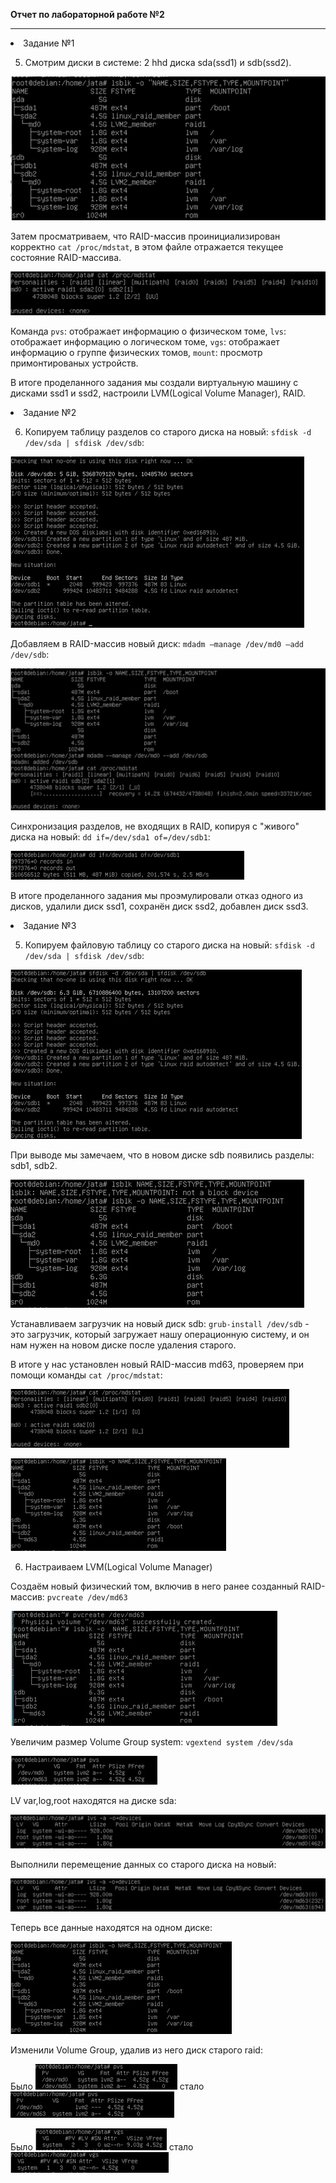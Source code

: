 **Отчет по лабораторной работе №2**
***
<li>Задание №1</li>

5) Смотрим диски в системе: 2 hhd диска sda(ssd1) и sdb(ssd2).

![disks](https://github.com/Kc0va/suzenOS/blob/master/laba%202/images/%D0%BF%D1%83%D0%BD%D0%BA%D1%82%205.png?raw=true)

Затем просматриваем, что RAID-массив проинициализирован корректно `cat /proc/mdstat`, в этом файле отражается текущее состояние RAID-массива.

![RAID](https://github.com/Kc0va/suzenOS/blob/master/laba%202/images/RAID.png?raw=true)

Команда `pvs`: отображает информацию о физическом томе, `lvs`: отображает информацию о логическом томе, `vgs`: отображает информацию о группе физических томов, `mount`: просмотр примонтированых устройств.

В итоге проделанного задания мы создали виртуальную машину с дисками ssd1 и ssd2, настроили LVM(Logical Volume Manager), RAID.

<li>Задание №2</li>

6) Копируем таблицу разделов со старого диска на новый: `sfdisk -d /dev/sda | sfdisk /dev/sdb`:

![TABLICA](https://github.com/Kc0va/suzenOS/blob/master/laba%202/images/TABLICA.png?raw=true)

 Добавляем в RAID-массив новый диск: `mdadm —manage /dev/md0 —add /dev/sdb`:

![RAID2](https://github.com/Kc0va/suzenOS/blob/master/laba%202/images/RAID2.png?raw=true)

Cинхронизация разделов, не входящих в RAID, копируя с "живого" диска на новый: `dd if=/dev/sda1 of=/dev/sdb1`:

![noRAID](https://github.com/Kc0va/suzenOS/blob/master/laba%202/images/noRAID.png?raw=true)

В итоге проделанного задания мы проэмулировали отказ одного из дисков, удалили диск ssd1, сохранён диск ssd2, добавлен диск ssd3.

<li>Задание №3</li>

5) Копируем файловую таблицу со старого диска на новый: `sfdisk -d /dev/sda | sfdisk /dev/sdb`:

![TABLICA2](https://github.com/Kc0va/suzenOS/blob/master/laba%202/images/TABLICA2.png?raw=true)

При выводе мы замечаем, что в новом диске sdb появились разделы: sdb1, sdb2.

![sdb](https://github.com/Kc0va/suzenOS/blob/master/laba%202/images/sdb.png?raw=true)

Устанавливаем загрузчик на новый диск sdb: `grub-install /dev/sdb` - это загрузчик, который загружает нашу операционную систему, и он нам нужен на новом диске после удаления старого.

В итоге у нас установлен новый RAID-массив md63, проверяем при помощи команды `cat /proc/mdstat`:

![md63](https://github.com/Kc0va/suzenOS/blob/master/laba%202/images/md63.png?raw=true)

![md632](https://github.com/Kc0va/suzenOS/blob/master/laba%202/images/md632.png?raw=true)

6) Настраиваем LVM(Logical Volume Manager)

Создаём новый физический том, включив в него ранее созданный RAID-массив: `pvcreate /dev/md63`

![md633](https://github.com/Kc0va/suzenOS/blob/master/laba%202/images/md633.png?raw=true)

Увеличим размер Volume Group system: `vgextend system /dev/sda`

![VG](https://github.com/Kc0va/suzenOS/blob/master/laba%202/images/VG.png?raw=true)

LV var,log,root находятся на диске sda:

![LV](https://github.com/Kc0va/suzenOS/blob/master/laba%202/images/LV.png?raw=true)

Выполнили перемещение данных со старого диска на новый:

![var](https://github.com/Kc0va/suzenOS/blob/master/laba%202/images/var.png?raw=true)

Теперь все данные находятся на одном диске:

![sdb2md63](https://github.com/Kc0va/suzenOS/blob/master/laba%202/images/sdb2md63.png?raw=true)

Изменили Volume Group, удалив из него диск старого raid:

Было ![1](https://github.com/Kc0va/suzenOS/blob/master/laba%202/images/1.png?raw=true)    стало ![2](https://github.com/Kc0va/suzenOS/blob/master/laba%202/images/2.png?raw=true)

Было ![3](https://github.com/Kc0va/suzenOS/blob/master/laba%202/images/3.png?raw=true)    стало ![4](https://github.com/Kc0va/suzenOS/blob/master/laba%202/images/4.png?raw=true)

